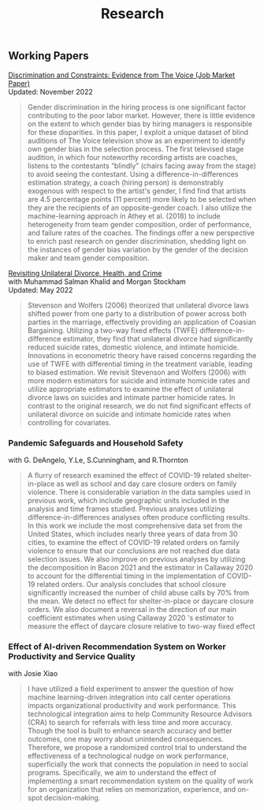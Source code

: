 ﻿---
layout: single
title: "Research"
permalink: /research/
author_profile: true

---

## Working Papers

[Discrimination and Constraints: Evidence from The Voice (Job Market Paper)](https://assamidanov.github.io/files/Discrimination_Job_Market_Paper.pdf) <br>
Updated: November 2022 

>Gender discrimination in the hiring process is one significant factor contributing to the poor labor market. However, there is little evidence on the extent to which gender bias by hiring managers is responsible for these disparities. In this paper, I exploit a unique dataset of blind auditions of The Voice television show as an experiment to identify own gender bias in the selection process. The first televised stage audition, in which four noteworthy recording artists are coaches, listens to the contestants “blindly”  (chairs facing away from the stage) to avoid seeing the contestant. Using a difference-in-differences estimation strategy, a coach (hiring person) is demonstrably exogenous with respect to the artist's gender, I find find that artists are 4.5 percentage points (11 percent) more likely to be selected when they are the recipients of an opposite-gender coach. I also utilize the machine-learning approach in Athey et al. (2018) to include heterogeneity from team gender composition, order of performance, and failure rates of the coaches. The findings offer a new perspective to enrich past research on gender discrimination, shedding light on the instances of gender bias variation by the gender of the decision maker and team gender composition.


[Revisiting Unilateral Divorce, Health, and Crime](https://assamidanov.github.io/files/Divorce_Coauthorship_Paper.pdf) <br>
with Muhammad Salman Khalid and Morgan Stockham <br>
Updated: May 2022  

> Stevenson and Wolfers (2006) theorized that unilateral divorce laws shifted power from one party to a distribution of power across both parties in the marriage, effectively providing an application of Coasian Bargaining. Utilizing a two-way fixed effects (TWFE) difference-in-difference estimator, they find that unilateral divorce had significantly reduced suicide rates, domestic violence, and intimate homicide. Innovations in econometric theory have raised concerns regarding the use of TWFE with differential timing in the treatment variable, leading to biased estimation. We revisit Stevenson and Wolfers (2006) with more modern estimators for suicide and intimate homicide rates and utilize appropriate estimators to examine the effect of unilateral divorce laws on suicides and intimate partner homicide rates. In contrast to the original research, we do not find significant effects of unilateral divorce on suicide and intimate homicide rates when controlling for covariates.

### Pandemic Safeguards and Household Safety
with G. DeAngelo, Y.Le, S.Cunningham, and R.Thornton


> A flurry of research examined the effect of COVID-19 related shelter-in-place as well as school and day care closure orders on family violence. There is considerable variation in the data samples used in previous work, which include geographic units included in the analysis and time frames studied. Previous analyses utilizing difference-in-differences analyses often produce conflicting results. In this work we include the most comprehensive data set from the United States, which includes nearly three years of data from 30 cities, to examine the effect of COVID-19 related orders on family violence to ensure that our conclusions are not reached due data selection issues. We also improve on previous analyses by utilizing the decomposition in Bacon 2021 and the estimator in Callaway 2020 to account for the differential timing in the implementation of COVID-19 related orders. Our analysis concludes that school closure significantly increased the number of child abuse calls by 70% from the mean. We detect no effect for shelter-in-place or daycare closure orders. We also document a reversal in the direction of our main coefficient estimates when using Callaway 2020 's estimator to measure the effect of daycare closure relative to two-way fixed effect


### Effect of AI-driven Recommendation System on Worker Productivity and Service Quality
with Josie Xiao

> I have utilized a field experiment to answer the question of how machine learning-driven integration into call center operations impacts organizational productivity and work performance. This technological integration aims to help Community Resource Advisors (CRA) to search for referrals with less time and more accuracy. Though the tool is built to enhance search accuracy and better outcomes, one may worry about unintended consequences. Therefore, we propose a randomized control trial to understand the effectiveness of a technological nudge on work performance, superficially the work that connects the population in need to social programs. Specifically, we aim to understand the effect of implementing a smart recommendation system on the quality of work for an organization that relies on memorization, experience, and on-spot decision-making.
